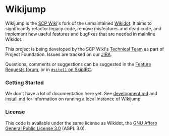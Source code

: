 # Wikijump

Wikijump is the [SCP Wiki](http://www.scpwiki.com/)'s fork of the unmaintained [Wikidot](https://github.com/gabrys/wikidot).
It aims to significantly refactor legacy code, remove misfeatures and dead code, and implement new useful features and bugfixes that are needed in mainline Wikidot.

This project is being developed by the SCP Wiki's [Technical Team](http://05command.wikidot.com/technical-staff-main) as part of Project Foundation.
Issues are tracked on our [JIRA](https://scuttle.atlassian.net/browse/WDBUGS).

Questions, comments or suggestions can be suggested in the [Feature Requests forum](http://www.scpwiki.com/forum/c-3335630/feature-requests), or in [`#site11` on SkipIRC](http://www.scpwiki.com/chat-guide).

### Getting Started

We don't have a lot of documentation here yet. See [development.md](docs/development.md) and [install.md](docs/install.md) for information on running a local instance of Wikijump.

### License

This code is available under the same license as Wikidot, the [GNU Affero General Public License 3.0](https://www.gnu.org/licenses/agpl-3.0.en.html) (AGPL 3.0).

